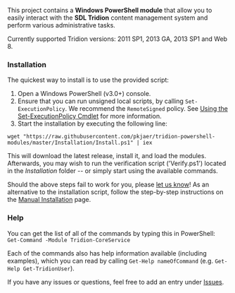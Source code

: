 This project contains a **Windows PowerShell module** that allow you to easily interact with the **SDL Tridion** content management system and perform various administrative tasks.

Currently supported Tridion versions: 2011 SP1, 2013 GA, 2013 SP1 and Web 8.


### Installation
The quickest way to install is to use the provided script:

1. Open a Windows PowerShell (v3.0+) console. 
2. Ensure that you can run unsigned local scripts, by calling `Set-ExecutionPolicy`. We recommend the `RemoteSigned` policy. See [Using the Set-ExecutionPolicy Cmdlet](http://technet.microsoft.com/en-us/library/ee176961.aspx) for more information.
3. Start the installation by executing the following line:

`wget "https://raw.githubusercontent.com/pkjaer/tridion-powershell-modules/master/Installation/Install.ps1" | iex`

This will download the latest release, install it, and load the modules.
Afterwards, you may wish to run the verification script ('Verify.ps1') located in the _Installation_ folder -- or simply start using the available commands.

Should the above steps fail to work for you, please [let us know](https://github.com/pkjaer/tridion-powershell-modules/issues/new)! As an alternative to the installation script, follow the step-by-step instructions on the [Manual Installation](https://github.com/pkjaer/tridion-powershell-modules/wiki/Manual-Installation) page.

### Help

You can get the list of all of the commands by typing this in PowerShell: 
`Get-Command -Module Tridion-CoreService` 

Each of the commands also has help information available (including examples), which you can read by calling `Get-Help nameOfCommand` (e.g. `Get-Help Get-TridionUser`).


If you have any issues or questions, feel free to add an entry under [Issues](https://github.com/pkjaer/tridion-powershell-modules/issues).
